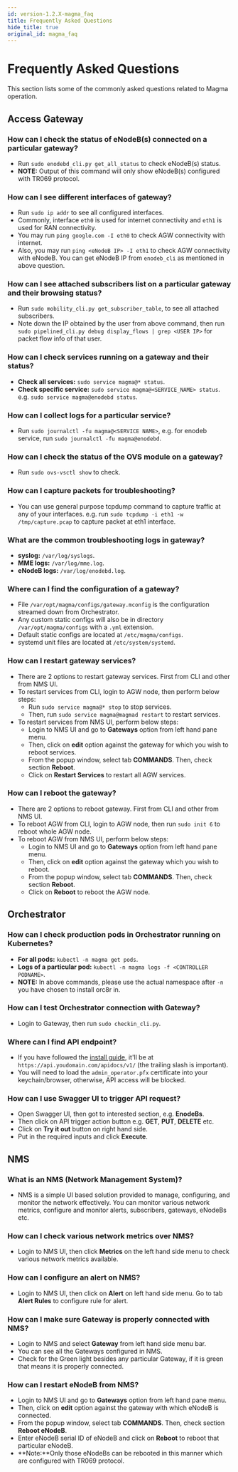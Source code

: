 ```yaml
---
id: version-1.2.X-magma_faq
title: Frequently Asked Questions
hide_title: true
original_id: magma_faq
---
```

# Frequently Asked Questions
This section lists some of the commonly asked questions related to Magma operation.

## Access Gateway
### How can I check the status of eNodeB(s) connected on a particular gateway?
  - Run `sudo enodebd_cli.py get_all_status` to check eNodeB(s) status.
  - **NOTE:** Output of this command will only show eNodeB(s) configured with TR069 protocol.

### How can I see different interfaces of gateway?
  - Run `sudo ip addr` to see all configured interfaces.
  - Commonly, interface `eth0` is used for internet connectivity and `eth1` is used for RAN connectivity.
  - You may run `ping google.com -I eth0` to check AGW connectivity with internet.
  - Also, you may run `ping <eNodeB IP> -I eth1` to check AGW connectivity with eNodeB. You can get eNodeB IP from `enodeb_cli` as mentioned in above question.

### How can I see attached subscribers list on a particular gateway and their browsing status?
  - Run `sudo mobility_cli.py get_subscriber_table`, to see all attached subscribers.
  - Note down the IP obtained by the user from above command, then run `sudo pipelined_cli.py debug display_flows | grep <USER IP>` for packet flow info of that user.

### How can I check services running on a gateway and their status?
  - **Check all services:** `sudo service magma@* status`.
  - **Check specific service:** `sudo service magma@<SERVICE_NAME> status`. e.g. `sudo service magma@enodebd status`.

### How can I collect logs for a particular service?
  - Run `sudo journalctl -fu magma@<SERVICE NAME>`, e.g. for enodeb service, run `sudo journalctl -fu magma@enodebd`.

### How can I check the status of the OVS module on a gateway?
  - Run `sudo ovs-vsctl show` to check.

### How can I capture packets for troubleshooting?
  - You can use general purpose tcpdump command to capture traffic at any of your interfaces. e.g. run `sudo tcpdump -i eth1 -w /tmp/capture.pcap` to capture packet at eth1 interface.

### What are the common troubleshooting logs in gateway?
  - **syslog:** `/var/log/syslogs`.
  - **MME logs:** `/var/log/mme.log`.
  - **eNodeB logs:** `/var/log/enodebd.log`.

### Where can I find the configuration of a gateway?
  - File `/var/opt/magma/configs/gateway.mconfig` is the configuration streamed down from Orchestrator.
  - Any custom static configs will also be in directory `/var/opt/magma/configs` with a `.yml` extension.
  - Default static configs are located at `/etc/magma/configs`.
  - systemd unit files are located at `/etc/system/systemd`.

### How can I restart gateway services?
  - There are 2 options to restart gateway services. First from CLI and other from NMS UI.
  - To restart services from CLI, login to AGW node, then perform below steps:
    - Run `sudo service magma@* stop` to stop services.
    - Then, run `sudo service magma@magmad restart` to restart services.
  - To restart services from NMS UI, perform below steps:
    - Login to NMS UI and go to **Gateways** option from left hand pane menu.
    - Then, click on **edit** option against the gateway for which you wish to reboot services.
    - From the popup window, select tab **COMMANDS**. Then, check section **Reboot**.
    - Click on **Restart Services** to restart all AGW services.

### How can I reboot the gateway?
  - There are 2 options to reboot gateway. First from CLI and other from NMS UI.
  - To reboot AGW from CLI, login to AGW node, then run `sudo init 6` to reboot whole AGW node.
  - To reboot AGW from NMS UI, perform below steps:
    - Login to NMS UI and go to **Gateways** option from left hand pane menu.
    - Then, click on **edit** option against the gateway which you wish to reboot.
    - From the popup window, select tab **COMMANDS**. Then, check section **Reboot**.
    - Click on **Reboot** to reboot the AGW node.

## Orchestrator
### How can I check production pods in Orchestrator running on Kubernetes?
  - **For all pods:** `kubectl -n magma get pods`.
  - **Logs of a particular pod:** `kubectl -n magma logs -f <CONTROLLER PODNAME>`.
  - **NOTE:** In above commands, please use the actual namespace after `-n` you have chosen to install orc8r in.

### How can I test Orchestrator connection with Gateway?
  - Login to Gateway, then run `sudo checkin_cli.py`.

### Where can I find API endpoint?
  - If you have followed the [install guide](../orc8r/deploy_install), it'll be at `https://api.youdomain.com/apidocs/v1/` (the trailing slash is important).
  - You will need to load the `admin_operator.pfx` certificate into your keychain/browser, otherwise, API access will be blocked.

### How can I use Swagger UI to trigger API request?
  - Open Swagger UI, then got to interested section, e.g. **EnodeBs**.
  - Then click on API trigger action button e.g. **GET**, **PUT**, **DELETE** etc.
  - Click on **Try it out** button on right hand side.
  - Put in the required inputs and click **Execute**.

## NMS
### What is an NMS (Network Management System)?
  - NMS is a simple UI based solution provided to manage, configuring, and monitor the network effectively. You can monitor various network metrics,  configure and monitor alerts, subscribers, gateways, eNodeBs etc.

### How can I check various network metrics over NMS?
  - Login to NMS UI, then click **Metrics** on the left hand side menu to check various network metrics available.

### How can I configure an alert on NMS?
  - Login to NMS UI, then click on **Alert** on left hand side menu. Go to tab **Alert Rules** to configure rule for alert.

### How can I make sure Gateway is properly connected with NMS?
  - Login to NMS and select **Gateway** from left hand side menu bar.
  - You can see all the Gateways configured in NMS.
  - Check for the Green light besides any particular Gateway, if it is green that means it is properly connected.

### How can I restart eNodeB from NMS?
  - Login to NMS UI and go to **Gateways** option from left hand pane menu.
  - Then, click on **edit** option against the gateway with which eNodeB is connected.
  - From the popup window, select tab **COMMANDS**. Then, check section **Reboot eNodeB**.
  - Enter eNodeB serial ID of eNodeB and click on **Reboot** to reboot that particular eNodeB.
  - **Note:**Only those eNodeBs can be rebooted in this manner which are configured with TR069 protocol.
